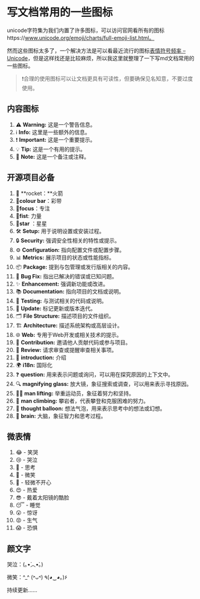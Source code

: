 # 写文档常用的一些图标

unicode字符集为我们内置了许多图标，可以访问官网看所有的图标https://www.unicode.org/emoji/charts/full-emoji-list.html。

然而这些图标太多了，一个解决方法是可以看最近流行的图标[表情符号频率 – Unicode](https://home.unicode.org/emoji/emoji-frequency/)，但是这样找还是比较麻烦，所以我这里就整理了一下写md文档常用的一些图标。

> ❗合理的使用图标可以让文档更具有可读性，但要确保见名知意，不要过度使用。

## 内容图标

1. ⚠️ **Warning:** 这是一个警告信息。
2. ℹ️ **Info:** 这里是一些额外的信息。
3. ❗ **Important:** 这是一个重要提示。
4. 💡 **Tip:** 这是一个有用的提示。
5. 📝 **Note:** 这是一个备注或注释。

## 开源项目必备

1. 🚀 **rocket：**火箭
2. 🎉**colour bar**：彩带
3. 🎯**focus**：专注
4. 💪**fist**: 力量
5. 🌟**star** ：星星
6. 🛠️ **Setup:** 用于说明设置或安装过程。
7. 🔒 **Security:** 强调安全性相关的特性或提示。
8. ⚙️ **Configuration:** 指向配置文件或配置步骤。
9. 📊 **Metrics:** 展示项目的状态或性能指标。
10. 📦 **Package:** 提到与包管理或发行版相关的内容。
11. 🐛 **Bug Fix:** 指出已解决的错误或已知问题。
12. ✨ **Enhancement:** 强调新功能或改进。
13. 📚 **Documentation:** 指向项目的文档或说明。
14. 🧪 **Testing:** 与测试相关的代码或说明。
15. 🔄 **Update:** 标记更新或版本迭代。
16. 🗂️ **File Structure:** 描述项目的文件组织。
17. 🏗️ **Architecture:** 描述系统架构或高层设计。
18. 🌐 **Web:** 专用于Web开发或相关技术的提示。
19. 🤝 **Contribution:** 邀请他人贡献代码或参与项目。
20. 👀 **Review:** 请求审查或提醒审查相关事项。
21. 📘 **introduction:** 介绍
22. 🌍 **i18n:** 国际化
23. ❓ **question:** 用来表示问题或询问，可以用在探究原因的上下文中。
24. 🔍  **magnifying glass:** 放大镜，象征搜索或调查，可以用来表示寻找原因。
25. 🏋️‍♂️ **man lifting:** 举重运动员，象征着努力和坚持。
26. 🧗 **man climbing:** 攀岩者，代表攀登和克服困难的努力。
27. 💭 **thought balloon:** 想法气泡，用来表示思考中的想法或幻想。
28. 🧠 **brain:** 大脑，象征智力和思考过程。

## 微表情

1. 😂 - 笑哭 
2. 😢 - 哭泣
3. 🤔 - 思考
4. 🙂 - 微笑
5. 🙁 - 轻微不开心
6. 😍 - 热爱
7. 😎 - 戴着太阳镜的酷脸
8. 😴 - 睡觉
9. 😮 - 惊讶
10. 😡 - 生气
11. 😱 - 恐惧

## 颜文字

哭泣：(｡•́︿•̀｡)

微笑：\^_^     (˃ᴗ˂)		٩(◕‿◕｡)۶



持续更新......